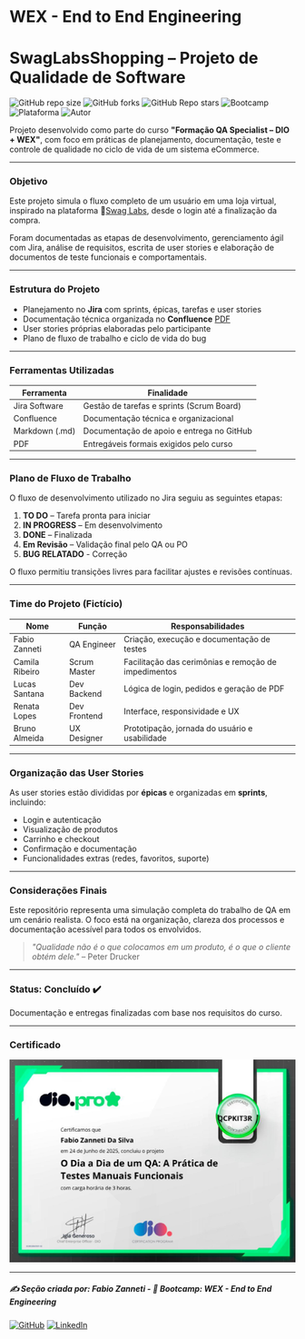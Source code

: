 # WEX - End to End Engineering

# SwagLabsShopping – Projeto de Qualidade de Software

![GitHub repo size](https://img.shields.io/github/repo-size/fzanneti/wex-e2e-csharp)
![GitHub forks](https://img.shields.io/github/forks/fzanneti/wex-e2e-csharp?style=social)
![GitHub Repo stars](https://img.shields.io/github/stars/fzanneti/wex-e2e-csharp?style=social)
![Bootcamp](https://img.shields.io/badge/WEX-End--to--End%20Engineering-blueviolet?logo=vercel&logoColor=white)
![Plataforma](https://img.shields.io/badge/Powered%20by-DIO.io-red?logo=data:image/svg+xml;base64,PHN2ZyBmaWxsPSIjZmZmIiB2aWV3Qm94PSIwIDAgMzIgMzIiIHhtbG5zPSJodHRwOi8vd3d3LnczLm9yZy8yMDAwL3N2ZyI+PHBhdGggZD0iTTYuNzEgMy4yNWMtMi44OCAxLjQxLTUuMDcgNC4yMy01LjA3IDcuNzYgMCAzLjU4IDIuMjggNi43IDUuMzMgOC4xNSAxLjgzLS42MiAyLjQtMi4yNiAyLjQtMy44MSAwLS4yMy0uMDItLjQ1LS4wNS0uNjZBLjQ0LjQ0IDAgMDExMC4xIDExYy4yNC0uNzUuMTEtMS41My0uMy0yLjIyQzguOTIgNy45NiA3LjMzIDcuNSA1Ljc0IDcuNjZhNS41NSA1LjU1IDAgM)
![Autor](https://img.shields.io/badge/Autor-fzanneti-blue?style=flat-square&logo=github)

Projeto desenvolvido como parte do curso **"Formação QA Specialist – DIO + WEX"**, com foco em práticas de planejamento, documentação, teste e controle de qualidade no ciclo de vida de um sistema eCommerce.

---

### Objetivo

Este projeto simula o fluxo completo de um usuário em uma loja virtual, inspirado na plataforma 🔗[Swag Labs](https://www.saucedemo.com), desde o login até a finalização da compra.

Foram documentadas as etapas de desenvolvimento, gerenciamento ágil com Jira, análise de requisitos, escrita de user stories e elaboração de documentos de teste funcionais e comportamentais.

---

### Estrutura do Projeto

- Planejamento no **Jira** com sprints, épicas, tarefas e user stories
- Documentação técnica organizada no **Confluence** [PDF](https://github.com/fzanneti/DIO-wex-e2e-csharp/blob/main/Content/6-introduction-to-software-quality/DIO-desafio-o-dia-a-dia-de-um-QA/assets/docs/SQ-SwagLabsShopping%20-%20QA%20Home.pdf)
- User stories próprias elaboradas pelo participante
- Plano de fluxo de trabalho e ciclo de vida do bug

---

### Ferramentas Utilizadas

| Ferramenta       | Finalidade                                  |
|------------------|---------------------------------------------|
| Jira Software    | Gestão de tarefas e sprints (Scrum Board)   |
| Confluence       | Documentação técnica e organizacional       |
| Markdown (.md)   | Documentação de apoio e entrega no GitHub   |
| PDF              | Entregáveis formais exigidos pelo curso     |

---

### Plano de Fluxo de Trabalho

O fluxo de desenvolvimento utilizado no Jira seguiu as seguintes etapas:

1. **TO DO** – Tarefa pronta para iniciar  
2. **IN PROGRESS** – Em desenvolvimento 
3. **DONE** – Finalizada  
4. **Em Revisão** – Validação final pelo QA ou PO
5. **BUG RELATADO** - Correção

O fluxo permitiu transições livres para facilitar ajustes e revisões contínuas.

---

### Time do Projeto (Fictício)

| Nome           | Função       | Responsabilidades                                    |
| -------------- | ------------ | ---------------------------------------------------- |
| Fabio Zanneti  | QA Engineer  | Criação, execução e documentação de testes           |
| Camila Ribeiro | Scrum Master | Facilitação das cerimônias e remoção de impedimentos |
| Lucas Santana  | Dev Backend  | Lógica de login, pedidos e geração de PDF            |
| Renata Lopes   | Dev Frontend | Interface, responsividade e UX                       |
| Bruno Almeida  | UX Designer  | Prototipação, jornada do usuário e usabilidade       |

---

### Organização das User Stories

As user stories estão divididas por **épicas** e organizadas em **sprints**, incluindo:

* Login e autenticação
* Visualização de produtos
* Carrinho e checkout
* Confirmação e documentação
* Funcionalidades extras (redes, favoritos, suporte)

---

### Considerações Finais

Este repositório representa uma simulação completa do trabalho de QA em um cenário realista. O foco está na organização, clareza dos processos e documentação acessível para todos os envolvidos.

> *"Qualidade não é o que colocamos em um produto, é o que o cliente obtém dele."* – Peter Drucker

---

### Status: Concluído ✔️

Documentação e entregas finalizadas com base nos requisitos do curso.

---

### Certificado

<img src="https://github.com/fzanneti/DIO-wex-e2e-csharp/blob/main/Assets/images/certificados/30-o-dia-a-dia-de-um-QA-a-pratica-de-testes-manuais-funcionais.jpg" alt="Certificado" width="600px">

---

##### ✍️ Seção criada por: *Fabio Zanneti* - 🎯 Bootcamp: **WEX - End to End Engineering**
[![GitHub](https://img.shields.io/badge/GitHub-fzanneti-181717?style=flat&logo=github)](https://github.com/fzanneti)
[![LinkedIn](https://img.shields.io/badge/LinkedIn-fzanneti-0A66C2?style=flat&logo=linkedin&logoColor=white)](https://linkedin.com/in/fzanneti)